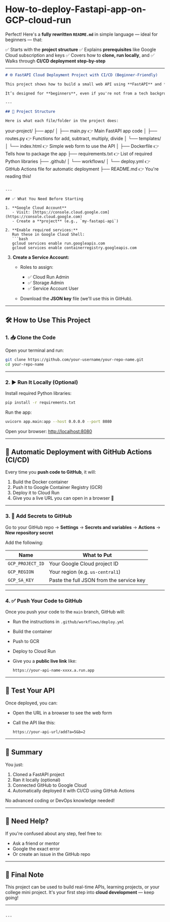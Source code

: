 # How-to-deploy-Fastapi-app-on-GCP-cloud-run
Perfect! Here's a **fully rewritten `README.md`** in simple language — ideal for beginners — that:

✅ Starts with the **project structure**
✅ Explains **prerequisites** like Google Cloud subscription and keys
✅ Covers how to **clone, run locally**, and
✅ Walks through **CI/CD deployment step-by-step**

---

```markdown
# 🌐 FastAPI Cloud Deployment Project with CI/CD (Beginner-Friendly)

This project shows how to build a small web API using **FastAPI** and **deploy it to Google Cloud Run automatically** using **GitHub Actions (CI/CD)**.

It’s designed for **beginners**, even if you're not from a tech background.

---

## 📁 Project Structure

Here is what each file/folder in the project does:

```

your-project/
├── app/
│   ├── main.py            👉 Main FastAPI app code
│   ├── routes.py          👉 Functions for add, subtract, multiply, divide
│   └── templates/
│       └── index.html     👉 Simple web form to use the API
│
├── Dockerfile             👉 Tells how to package the app
├── requirements.txt       👉 List of required Python libraries
├── .github/
│   └── workflows/
│       └── deploy.yml     👉 GitHub Actions file for automatic deployment
├── README.md              👉 You're reading this!

````

---

## ✅ What You Need Before Starting

1. **Google Cloud Account**
   - Visit: [https://console.cloud.google.com](https://console.cloud.google.com)
   - Create a **project** (e.g., `my-fastapi-api`)

2. **Enable required services:**
   Run these in Google Cloud Shell:
   ```bash
   gcloud services enable run.googleapis.com
   gcloud services enable containerregistry.googleapis.com
````

3. **Create a Service Account:**

   * Roles to assign:

     * ✅ Cloud Run Admin
     * ✅ Storage Admin
     * ✅ Service Account User
   * Download the **JSON key** file (we'll use this in GitHub).

---

## 🛠️ How to Use This Project

### 1. 📥 Clone the Code

Open your terminal and run:

```bash
git clone https://github.com/your-username/your-repo-name.git
cd your-repo-name
```

---

### 2. ▶️ Run It Locally (Optional)

Install required Python libraries:

```bash
pip install -r requirements.txt
```

Run the app:

```bash
uvicorn app.main:app --host 0.0.0.0 --port 8080
```

Open your browser: [http://localhost:8080](http://localhost:8080)

---

## 🚀 Automatic Deployment with GitHub Actions (CI/CD)

Every time you **push code to GitHub**, it will:

1. Build the Docker container
2. Push it to Google Container Registry (GCR)
3. Deploy it to Cloud Run
4. Give you a live URL you can open in a browser 🎉

---

### 3. 🔐 Add Secrets to GitHub

Go to your GitHub repo → **Settings** → **Secrets and variables** → **Actions** → **New repository secret**

Add the following:

| Name             | What to Put                              |
| ---------------- | ---------------------------------------- |
| `GCP_PROJECT_ID` | Your Google Cloud project ID             |
| `GCP_REGION`     | Your region (e.g. `us-central1`)         |
| `GCP_SA_KEY`     | Paste the full JSON from the service key |

---

### 4. ✅ Push Your Code to GitHub

Once you push your code to the `main` branch, GitHub will:

* Run the instructions in `.github/workflows/deploy.yml`
* Build the container
* Push to GCR
* Deploy to Cloud Run
* Give you a **public live link** like:

  ```
  https://your-api-name-xxxx.a.run.app
  ```

---

## 🧪 Test Your API

Once deployed, you can:

* Open the URL in a browser to see the web form
* Call the API like this:

  ```
  https://your-api-url/add?a=5&b=2
  ```

---

## 🔁 Summary

You just:

1. Cloned a FastAPI project
2. Ran it locally (optional)
3. Connected GitHub to Google Cloud
4. Automatically deployed it with CI/CD using GitHub Actions

No advanced coding or DevOps knowledge needed!

---

## 📩 Need Help?

If you're confused about any step, feel free to:

* Ask a friend or mentor
* Google the exact error
* Or create an issue in the GitHub repo

---

## 🙌 Final Note

This project can be used to build real-time APIs, learning projects, or your college mini project. It's your first step into **cloud development** — keep going!

---

```

---


